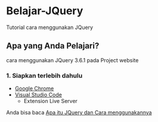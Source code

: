 # Belajar-JQuery
Tutorial cara menggunakan JQuery

## Apa yang Anda Pelajari?
cara menggunakan JQuery 3.6.1 pada Project website

### 1. Siapkan terlebih dahulu

* [Google Chrome](https://www.google.com/chrome/)  
* [Visual Studio Code](https://code.visualstudio.com/download) 
    * Extension Live Server


Anda bisa baca [Apa itu JQuery dan Cara menggunakannya](https://www.webibao.com/jquery)
